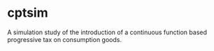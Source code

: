 # cptsim
A simulation study of the introduction of a continuous function based progressive tax on consumption goods.
